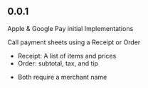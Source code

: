 ## 0.0.1

Apple & Google Pay initial Implementations

Call payment sheets using a Receipt or Order
  - Receipt: A list of items and prices
  - Order: subtotal, tax, and tip
  * Both require a merchant name 
